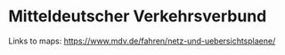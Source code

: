 # Mitteldeutscher Verkehrsverbund

Links to maps:
<https://www.mdv.de/fahren/netz-und-uebersichtsplaene/>
